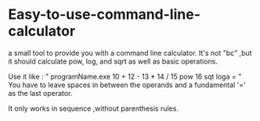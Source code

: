 # Easy-to-use-command-line-calculator
a small tool to provide you with a command line calculator. It's not "bc" ,but it should calculate pow, log, and sqrt as well as basic operations.

Use it like : " programName.exe 10 + 12 - 13 * 14 / 15 pow 16 sqt loga = "
You have to leave spaces in between the operands and a fundamental 
'=' as the last operator.

It only works in sequence ,without parenthesis rules.
